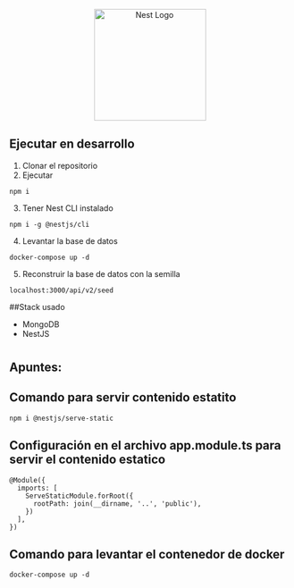 <p align="center">
  <a href="http://nestjs.com/" target="blank"><img src="https://nestjs.com/img/logo-small.svg" width="200" alt="Nest Logo" /></a>
</p>

## Ejecutar en desarrollo
1. Clonar el repositorio
2. Ejecutar
```
npm i
```
3. Tener Nest CLI instalado
```
npm i -g @nestjs/cli
```
4. Levantar la base de datos
```
docker-compose up -d
```

5. Reconstruir la base de datos con la semilla
```
localhost:3000/api/v2/seed
```

##Stack usado
* MongoDB
* NestJS

#

## Apuntes:

## Comando para servir contenido estatito
```
npm i @nestjs/serve-static
```

## Configuración en el archivo app.module.ts para servir el contenido estatico
```
@Module({
  imports: [
    ServeStaticModule.forRoot({
      rootPath: join(__dirname, '..', 'public'),
    })
  ],
})
```

## Comando para levantar el contenedor de docker
```
docker-compose up -d
```

# 
